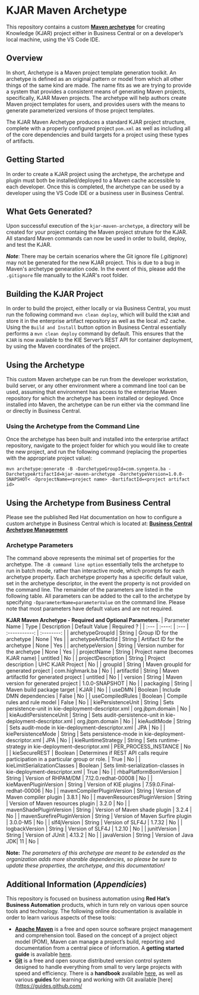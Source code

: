 # KJAR Maven Archetype

This repository contains a custom [**Maven archetype**](https://maven.apache.org/guides/introduction/introduction-to-archetypes.html) for creating Knowledge (KJAR) project either in Business Central or on a developer’s local machine, using the VS Code IDE.

## Overview

In short, Archetype is a Maven project template generation toolkit. An archetype is defined as an original pattern or model from which all other things of the same kind are made. The name fits as we are trying to provide a system that provides a consistent means of generating Maven projects, specifically, KJAR Maven projects. The archetype will help authors create Maven project templates for users, and provides users with the means to generate parameterized versions of those project templates.

The KJAR Maven Archetype produces a standard KJAR project structure, complete with a properly configured project `pom.xml` as well as including all of the core dependencies and build targets for a project using these types of artifacts.

## Getting Started

In order to create a KJAR project using the archetype, the archetype and plugin must both be installed/deployed to a Maven cache accessible to each developer. Once this is completed, the archetype can be used by a developer using the VS Code IDE or a business user in Business Central.

## What Gets Generated?

Upon successful execution of the `kjar-maven-archetype`, a directory will be created for your project containg the Maven project struture for the KJAR.  All standard Maven commands can now be used in order to build, deploy, and test the KJAR.

**_Note_**: There may be certain scenarios where the Git ignore file (_.gitignore_) may not be generated for the new KJAR project.  This is due to a bug in Maven's archetype genearation code.  In the event of this, please add the `.gitignore` file manually to the KJAR's root folder.

## Building the KJAR Project

In order to build the project, either locally or via Business Central, you must run the following command `mvn clean deploy`, which will build the `KJAR` and store it in the enterprise artifact repository as well as the local .m2 cache. Using the `Build and Install` button option in Business Central essentially performs a `mvn clean deploy` command by default. This ensures that the `KJAR` is now available to the KIE
Server’s REST API for container deployment, by using the Maven coordinates of the project.

## Using the Archetype

This custom Maven archetype can be run from the developer workstation, build server, or any other environment where a command line tool can be used, assuming that environment has access to the enterprise Maven repository for which the archetype has been installed or deployed. Once installed into Maven, the archetype can be run either via the command line or directly in Business Central.

### Using the Archetype from the Command Line

Once the archetype has been built and installed into the enterprise artifact repository, navigate to the project folder for which you would like to create the new project, and run the following command (replacing the properties with the appropriate project value):

`mvn archetype:generate -B -DarchetypeGroupId=com.syngenta.ba -DarchetypeArtifactId=kjar-maven-archetype -DarchetypeVersion=1.0.0-SNAPSHOT< -DprojectName=<project name> -DartifactId=<project artifact id>`

Using the Archetype from Business Central
-----------------------------------------

Please see the published Red Hat documentation on how to configure a custom archetype in Business Central which is located at: [**Business Central Archetype Management**](https://access.redhat.com/documentation/en-us/red_hat_process_automation_manager/7.7/html/configuring_business_central_settings_and_properties/managing-business-central-archetype-con)

### Archetype Parameters

The command above represents the minimal set of properties for the archetype. The `-B command line option` essentially tells the archetype to run in batch mode, rather than interactive mode, which prompts for each archetype property. Each archetype property has a specific default value, set in the archetype descriptor, in the event the property is not provided on the command line. The remainder of the parameters are listed in the following table. All parameters can be added to the call to the archetype by specifying `-DparameterName=parameterValue` on the command line. Please note that most parameters have default values and are not required.

**KJAR Maven Archetype - Required and Optional Parameters.**
| Parameter Name | Type   | Description | Default Value | Required ? |
| :---           | :----: | :---        | :-----------: | :--------: |
| archetypeGroupId | String | Group ID for the archetype | None | Yes |
| archetypeArtifactId | String | Artifact ID for the archetype | None | Yes |
| archetypeVersion | String | Version number for the archetype | None | Yes |
| projectName | String | Project name (becomes KJAR name) | untitled | No |
| projectDescription | String | Project description | UHC KJAR Project | No |
| groupId | String | Maven groupId for generated project | com.highmark.ba | No |
| artifactId | String | Maven artifactId for generated project | untitled | No |
| version | String | Maven version for generated project | 1.0.0-SNAPSHOT | No |
| packaging | String | Maven build package target | KJAR | No |
| useDMN | Boolean | Include DMN dependencies | False | No |
| useCompiledRules | Boolean | Compile rules and rule model | False | No |
| kiePersistenceUnit | String | Sets persistence-unit in kie-deployment-descriptor.xml | org.jbpm.domain | No |
| kieAuditPersistenceUnit | String | Sets audit-persistence-unit in kie-deployment-descriptor.xml | org.jbpm.domain | No |
| kieAuditMode | String | Sets audit-mode in kie-deployment-descriptor.xml | JPA | No |
| kiePersistenceMode | String | Sets persistence-mode in kie-deployment-descriptor.xml | JPA | No |
| kieRuntimeStrategy | String | Sets runtime-strategy in kie-deployment-descriptor.xml | PER_PROCESS_INSTANCE | No |
| kieSecureREST | Boolean | Determines if REST API calls require participation in a particular group or role. | True | No |
| kieLimitSerializationClasses | Boolean | Sets limit-serialization-classes in kie-deployment-descriptor.xml | True | No |
| rhbaPlatformBomVersion | String | Version of RHPAM/DM | 7.12.0.redhat-00008 | No |
| kieMavenPluginVersion | String | Version of KIE plugins | 7.59.0.Final-redhat-00006 | No |
| mavenCompilerPluginVersion | String | Version of Maven compiler plugin | 3.8.1 | No |
| mavenResourcesPluginVersion | String | Version of Maven resources plugin | 3.2.0 | No |
| mavenShadePluginVersion | String | Version of Maven shade plugin | 3.2.4 | No |
| mavenSurefirePluginVersion | String | Version of Maven Surfire plugin | 3.0.0-M5 | No |
| slf4jVersion | String | Version of SLF4J | 1.7.32 | No |
| logbackVersion | String | Version of SLF4J | 1.2.10 | No |
| junitVersion | String | Version of JUnit | 4.13.2 | No |
| javaVersion | String | Version of Java JDK| 11 | No |

**Note:** *The parameters of this archetype are meant to be extended as the organization adds more sharable dependencies, so please be sure to update these properties, the archetype, and this documentation!*

## Additional Information (*Appendicies*)
This repository is focused on business automation using **Red Hat’s Business Automation** products, which in turn rely on various open source tools and technology. The following online documentation is available in order to learn various aspects of these tools:

- [**Apache Maven**](https://maven.apache.org/) is a free and open source software project management and comprehension tool. Based on
  the concept of a project object model (POM), Maven can manage a project’s build, reporting and documentation from a central piece of
  information. A **getting started guide** is available [here](http://maven.apache.org/guides/getting-started/).
- [**Git**](https://git-scm.com//) is a free and open source distributed version control system designed to handle everything
  from small to very large projects with speed and efficiency. There is a **handbook** available [here](https://guides.github.com/introduction/git-handbook/), as well as various **guides** for learning and working with Git available [here](https://guides.github.com/

